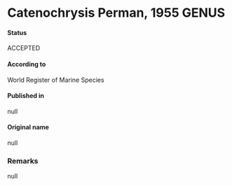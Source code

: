 Catenochrysis Perman, 1955 GENUS
=======

#### Status
ACCEPTED

#### According to
World Register of Marine Species

#### Published in
null

#### Original name
null

### Remarks
null